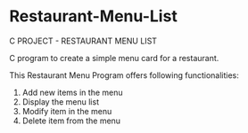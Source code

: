 # Restaurant-Menu-List
C PROJECT - RESTAURANT MENU LIST 

C program to create a simple menu card for a restaurant.

This Restaurant Menu Program offers following functionalities: 
1. Add new items in the menu 
2. Display the menu list 
3. Modify item in the menu 
4. Delete item from the menu 
